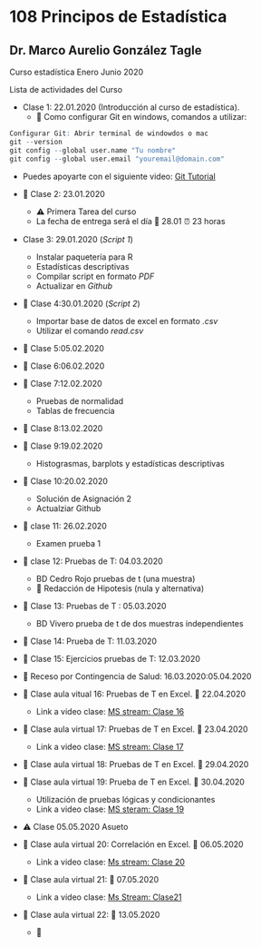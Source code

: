 # 108 Principos de Estadística
## Dr. Marco Aurelio González Tagle

Curso estadística Enero Junio 2020

Lista de actividades del Curso 

+ Clase 1: 22.01.2020 (Introducción al curso de estadística).
  + :dart: Como configurar Git en windows, comandos a utilizar:
  

```r 
Configurar Git: Abrir terminal de windowdos o mac
git --version
git config --global user.name "Tu nombre"
git config --global user.email "youremail@domain.com"
``` 

  + Puedes apoyarte con el siguiente video: [Git Tutorial](https://youtu.be/HVsySz-h9r4?t=238)

+ :paperclip: Clase 2: 23.01.2020
  + :warning: Primera Tarea del curso
  + La fecha de entrega será el día :date: 28.01  :alarm_clock: 23 horas

+ Clase 3: 29.01.2020 (*Script 1*)
  + Instalar paquetería para R
  + Estadísticas descriptivas
  + Compilar script en formato *PDF*
  + Actualizar en *Github*

+ :paperclip: Clase 4:30.01.2020 (*Script 2*)
  + Importar base de datos de excel en formato *.csv*
  + Utilizar el comando *read.csv*

+ :paperclip: Clase 5:05.02.2020

+ :paperclip: Clase 6:06.02.2020

+ :paperclip: Clase 7:12.02.2020
  + Pruebas de normalidad 
  + Tablas de frecuencia
  
+ :paperclip: Clase 8:13.02.2020

+ :paperclip: Clase 9:19.02.2020
  + Histograsmas, barplots y estadísticas descriptivas
  
+ :paperclip: Clase 10:20.02.2020
  + Solución de Asignación 2
  + Actualziar Github

+ :paperclip: clase 11: 26.02.2020
  + Examen prueba 1
  
+ :paperclip: clase 12: Pruebas de T: 04.03.2020
  + BD Cedro Rojo pruebas de t  (una muestra)
  + :dart: Redacción de Hipotesis (nula y alternativa)
  
+ :paperclip: Clase 13: Pruebas de T : 05.03.2020
  + BD Vivero prueba de t de dos muestras independientes
  
  
+ :paperclip: Clase 14: Prueba de T: 11.03.2020

+ :paperclip: Clase 15: Ejercicios pruebas de T: 12.03.2020

+ :dart: Receso por Contingencia de Salud: 16.03.2020:05.04.2020

+ :bookmark_tabs: Clase aula vitual 16: Pruebas de T en Excel. :date: 22.04.2020
  + Link a video clase: [MS stream: Clase 16](https://web.microsoftstream.com/video/64308257-a406-4929-acd9-fe4e714f5dba) 
  
+ :bookmark_tabs: Clase aula virtual 17: Pruebas de T en Excel. :date: 23.04.2020
  + Link a video clase: [MS stream: Clase 17](https://web.microsoftstream.com/video/e6bd06bf-c600-4756-bb93-acec915039d5)
  
+ :round_pushpin: Clase aula virtual 18: Pruebas de T en Excel. :date: 29.04.2020
  
+ :round_pushpin: Clase aula virtual 19: Prueba de T en Excel. :date: 30.04.2020
  + Utilización de pruebas lógicas y condicionantes
  + Link a video clase: [MS steram: Clase 19](https://web.microsoftstream.com/video/c387cbd0-f262-48fa-9e6d-c583fd50673f)

+ :warning: Clase 05.05.2020 Asueto

+ :bookmark_tabs: Clase aula virtual 20: Correlación en Excel. :date: 06.05.2020
  + Link a video clase: [Ms stream: Clase 20](https://web.microsoftstream.com/video/26ab8e10-3561-4e56-993d-5bb064df5489)

+ :school_satchel: Clase aula virtual 21: :date: 07.05.2020 
  + Link a video clase: [Ms Stream: Clase21](https://web.microsoftstream.com/video/a0678a4a-dda4-4540-88b1-c152761893c4)
  
+ :bookmark_tabs: Clase aula virtual 22: :date: 13.05.2020
  + :construction:
